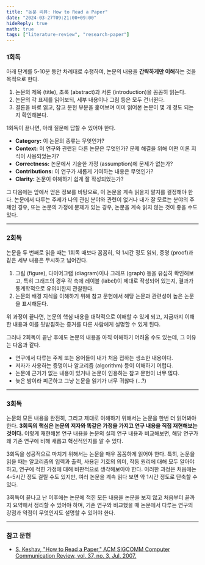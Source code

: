 ```yaml
---
title: "논문 리뷰: How to Read a Paper"
date: "2024-03-27T09:21:00+09:00"
hideReply: true
math: true
tags: ["literature-review", "research-paper"]
---
```


### 1회독

아래 단계를 5-10분 동안 차례대로 수행하여, 논문의 내용을 **간략하게만 이해**하는 것을 목적으로 한다.

1. 논문의 제목 (title), 초록 (abstract)과 서론 (introduction)을 꼼꼼히 읽는다.
2. 논문의 각 표제를 읽어보되, 세부 내용이나 그림 등은 모두 건너뛴다.
3. 결론을 바로 읽고, 참고 문헌 부분을 훑어보며 이미 읽어본 논문이 몇 개 정도 되는지 확인해본다.

1회독이 끝나면, 아래 질문에 답할 수 있어야 한다.

- **Category:** 이 논문의 종류는 무엇인가?
- **Context:** 이 연구와 관련된 다른 논문은 무엇인가? 문제 해결을 위해 어떤 이론 지식이 사용되었는가?
- **Correctness:** 논문에서 기술한 가정 (assumption)에 문제가 없는가?
- **Contributions:** 이 연구가 새롭게 기여하는 내용은 무엇인가?
- **Clarity:** 논문이 이해하기 쉽게 잘 작성되었는가?

그 다음에는 앞에서 얻은 정보를 바탕으로, 이 논문을 계속 읽을지 말지를 결정해야 한다. 논문에서 다루는 주제가 나의 관심 분야와 관련이 없거나 내가 잘 모르는 분야의 주제인 경우, 또는 논문의 가정에 문제가 있는 경우, 논문을 계속 읽지 않는 것이 좋을 수도 있다.

---

### 2회독

논문을 두 번째로 읽을 때는 1회독 때보다 꼼꼼히, 약 1시간 정도 읽되, 증명 (proof)과 같은 세부 내용은 무시하고 넘어간다.

1. 그림 (figure), 다이어그램 (diagram)이나 그래프 (graph) 등을 유심히 확인해보고, 특히 그래프의 경우 각 축에 레이블 (label)이 제대로 작성되어 있는지, 결과가 통계학적으로 유의미한지 관찰한다.
2. 논문의 배경 지식을 이해하기 위해 참고 문헌에서 해당 논문과 관련성이 높은 논문을 표시해둔다.

위 과정이 끝나면, 논문의 핵심 내용을 대략적으로 이해할 수 있게 되고, 지금까지 이해한 내용과 이를 뒷받침하는 증거를 다른 사람에게 설명할 수 있게 된다.

그러나 2회독이 끝난 후에도 논문의 내용을 아직 이해하기 어려울 수도 있는데, 그 이유는 다음과 같다.

- 연구에서 다루는 주제 또는 용어들이 내가 처음 접하는 생소한 내용이다.
- 저자가 사용하는 증명이나 알고리즘 (algorithm) 등이 이해하기 어렵다.
- 논문에 근거가 없는 내용이 있거나 논문이 인용하는 참고 문헌이 너무 많다.
- 늦은 밤이라 피곤하고 그냥 논문을 읽기가 너무 귀찮다 (...?)

---

### 3회독

논문의 모든 내용을 완전히, 그리고 제대로 이해하기 위해서는 논문을 한번 더 읽어봐야 한다. **3회독의 핵심은 논문의 저자와 똑같은 가정을 가지고 연구 내용을 직접 재현해보는 것이다.** 이렇게 재현해본 연구 내용을 논문의 실제 연구 내용과 비교해보면, 해당 연구가 왜 기존 연구에 비해 새롭고 혁신적인지를 알 수 있다.

3회독을 성공적으로 마치기 위해서는 논문을 매우 꼼꼼하게 읽어야 한다. 특히, 논문을 읽을 때는 알고리즘의 입력과 출력, 사용된 기호의 의미, 작동 원리에 대해 모두 알아야 하고, 연구에 적힌 가정에 대해 비판적으로 생각해보아야 한다. 이러한 과정은 처음에는 4-5시간 정도 걸릴 수도 있지만, 여러 논문을 계속 읽다 보면 약 1시간 정도로 단축할 수 있다.

3회독이 끝나고 난 이후에는 논문에 적힌 모든 내용을 논문을 보지 않고 처음부터 끝까지 요약해서 정리할 수 있어야 하며, 기존 연구와 비교했을 때 논문에서 다루는 연구의 강점과 약점이 무엇인지도 설명할 수 있어야 한다.

---

### 참고 문헌

- [S. Keshav, "How to Read a Paper,"  ACM SIGCOMM Computer Communication Review, vol. 37, no. 3, Jul. 2007.](http://ccr.sigcomm.org/online/files/p83-keshavA.pdf)